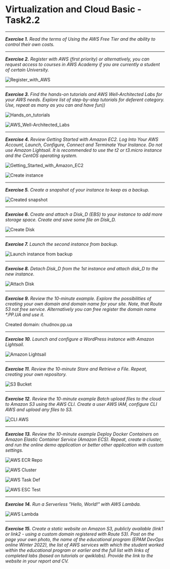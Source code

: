 # Virtualization and Cloud Basic - Task2.2

***
___Exercise 1.___ _Read the terms of Using the AWS Free Tier and the ability to control their own costs._

***
___Exercise 2.___ _Register with AWS (first priority) or alternatively, you can request access to courses in AWS
Academy if you are currently a student of certain University._

![Register_with_AWS](https://github.com/VyacheslavChudnov/DevOps_online_Kharkiv_2022Q1Q2/blob/main/m2/task2.2/001_Register_with_AWS.jpg)
***
___Exercise 3.___ _Find the hands-on tutorials and AWS Well-Architected Labs for your AWS needs. Explore list of
step-by-step tutorials for deferent category. Use, repeat as many as you can and have fun))_

![Hands_on_tutorials](https://github.com/VyacheslavChudnov/DevOps_online_Kharkiv_2022Q1Q2/blob/main/m2/task2.2/002_Hands_on_tutorials.jpg)

![AWS_Well-Architected_Labs](https://github.com/VyacheslavChudnov/DevOps_online_Kharkiv_2022Q1Q2/blob/main/m2/task2.2/003_AWS_Well-Architected_Labs.jpg)
***
___Exercise 4.___ _Review Getting Started with Amazon EC2. Log Into Your AWS Account, Launch, Configure, Connect
and Terminate Your Instance. Do not use Amazon Lightsail. It is recommended to use the t2 or
t3.micro instance and the CentOS operating system._

![Getting_Started_with_Amazon_EC2](https://github.com/VyacheslavChudnov/DevOps_online_Kharkiv_2022Q1Q2/blob/main/m2/task2.2/004_Getting_Started_with_Amazon_EC2.jpg)

![Create instance](https://github.com/VyacheslavChudnov/DevOps_online_Kharkiv_2022Q1Q2/blob/main/m2/task2.2/009_Create_instance.jpg)
***
___Exercise 5.___ _Create a snapshot of your instance to keep as a backup._

![Created snapshot](https://github.com/VyacheslavChudnov/DevOps_online_Kharkiv_2022Q1Q2/blob/main/m2/task2.2/012_Create_snapshot.jpg)
***
___Exercise 6.___ _Create and attach a Disk_D (EBS) to your instance to add more storage space. Create and save
some file on Disk_D._

![Create Disk](https://github.com/VyacheslavChudnov/DevOps_online_Kharkiv_2022Q1Q2/blob/main/m2/task2.2/014_Create_Disk.jpg)
***
___Exercise 7.___ _Launch the second instance from backup._

![Launch instance from backup](https://github.com/VyacheslavChudnov/DevOps_online_Kharkiv_2022Q1Q2/blob/main/m2/task2.2/016_Launch_backup_instance.jpg)
***
___Exercise 8.___ _Detach Disk_D from the 1st instance and attach disk_D to the new instance._

![Attach Disk](https://github.com/VyacheslavChudnov/DevOps_online_Kharkiv_2022Q1Q2/blob/main/m2/task2.2/022_Attach_Disk.jpg)
***
___Exercise 9.___ _Review  the  10-minute  example.  Explore  the  possibilities  of  creating  your  own  domain  and
domain name for your site. Note, that Route 53 not free service.  Alternatively you can free
register the domain name *.PP.UA and use it._

Created domain: chudnov.pp.ua
***
___Exercise 10.___ _Launch and configure a WordPress instance with Amazon Lightsail._

![Amazon Lightsail](https://github.com/VyacheslavChudnov/DevOps_online_Kharkiv_2022Q1Q2/blob/main/m2/task2.2/024_Amazon_Lightsail.jpg)
***
___Exercise 11.___ _Review the 10-minute Store and Retrieve a File. Repeat, creating your own repository._

![S3 Bucket](https://github.com/VyacheslavChudnov/DevOps_online_Kharkiv_2022Q1Q2/blob/main/m2/task2.2/025_S3_bucket.jpg)
***
___Exercise 12.___ _Review the 10-minute example Batch upload files to the cloud to Amazon S3 using the AWS CLI.
Create a user AWS IAM, configure CLI AWS and upload any files to S3._

![CLI AWS](https://github.com/VyacheslavChudnov/DevOps_online_Kharkiv_2022Q1Q2/blob/main/m2/task2.2/027_AWS_S3.jpg)
***
___Exercise 13.___ _Review the 10-minute example Deploy Docker Containers on Amazon Elastic Container Service
(Amazon ECS). Repeat, create a cluster, and run the online demo application or better other application with custom settings._

![AWS ECR Repo](https://github.com/VyacheslavChudnov/DevOps_online_Kharkiv_2022Q1Q2/blob/main/m2/task2.2/026_01_AWS_ECR_Repo.jpg)

![AWS Cluster](https://github.com/VyacheslavChudnov/DevOps_online_Kharkiv_2022Q1Q2/blob/main/m2/task2.2/026_02_AWS_Cluster.jpg)

![AWS Task Def](https://github.com/VyacheslavChudnov/DevOps_online_Kharkiv_2022Q1Q2/blob/main/m2/task2.2/026_03_AWS_Task_Def.jpg)

![AWS ESC Test](https://github.com/VyacheslavChudnov/DevOps_online_Kharkiv_2022Q1Q2/blob/main/m2/task2.2/026_04_AWS_ECS_Test.jpg)
***
___Exercise 14.___ _Run a Serverless "Hello, World!" with AWS Lambda._

![AWS Lambda](https://github.com/VyacheslavChudnov/DevOps_online_Kharkiv_2022Q1Q2/blob/main/m2/task2.2/028_Lambda.jpg)
***
___Exercise 15.___ _Create a static website on Amazon S3, publicly available (link1 or link2 - using a custom domain
registered  with  Route  53).  Post  on  the page  your  own  photo, the name of  the educational
program (EPAM DevOps online Winter 2022), the list of AWS services with which the student
worked within the educational program or earlier and the full list with links of completed labs
(based on tutorials or qwiklabs). Provide the link to the website in your report and СV._

